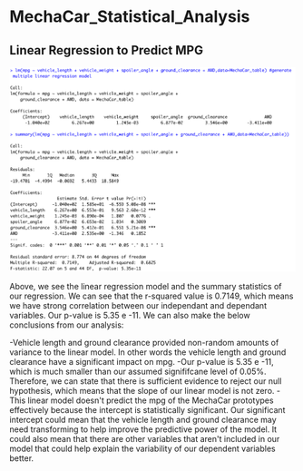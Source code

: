 # MechaCar_Statistical_Analysis

## Linear Regression to Predict MPG

![](Deliverable1.png)

Above, we see the linear regression model and the summary statistics of our regression. We can see that the r-squared value is 0.7149, which means we have strong correlation between our independant and dependant variables. Our p-value is 5.35 e -11. We can also make the below conclusions from our analysis:

-Vehicle length and ground clearance provided non-random amounts of variance to the linear model. In other words the vehicle length and ground clearance have a significant impact on mpg.
-Our p-value is 5.35 e -11, which is much smaller than our assumed signififcane level of 0.05%.
Therefore, we can state that there is sufficient evidence to reject our null hypothesis, which means that the slope of our linear model is not zero.
-This linear model doesn't predict the mpg of the MechaCar prototypes effectively because the intercept is statistically significant. Our significant intercept could mean that the vehicle length and ground clearance may need transforming to help improve the predictive power of the model. It could also mean that there are other variables that aren't included in our model that could help explain the variability of our dependent variables better.

